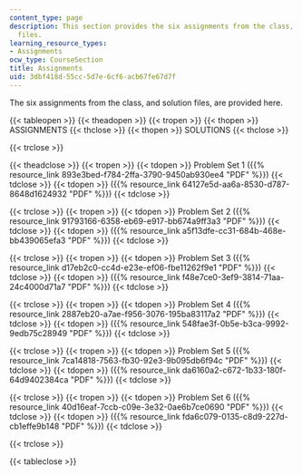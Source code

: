 ```yaml
---
content_type: page
description: This section provides the six assignments from the class, and solution
  files.
learning_resource_types:
- Assignments
ocw_type: CourseSection
title: Assignments
uid: 3dbf418d-55cc-5d7e-6cf6-acb67fe67d7f
---
```


The six assignments from the class, and solution files, are provided here.

{{< tableopen >}}
{{< theadopen >}}
{{< tropen >}}
{{< thopen >}}
ASSIGNMENTS
{{< thclose >}}
{{< thopen >}}
SOLUTIONS
{{< thclose >}}

{{< trclose >}}

{{< theadclose >}}
{{< tropen >}}
{{< tdopen >}}
Problem Set 1 ({{% resource_link 893e3bed-f784-2ffa-3790-9450ab930ee4 "PDF" %}})
{{< tdclose >}}
{{< tdopen >}}
({{% resource_link 64127e5d-aa6a-8530-d787-8648d1624932 "PDF" %}})
{{< tdclose >}}

{{< trclose >}}
{{< tropen >}}
{{< tdopen >}}
Problem Set 2 ({{% resource_link 91793166-6358-eb69-e917-bb674a9ff3a3 "PDF" %}})
{{< tdclose >}}
{{< tdopen >}}
({{% resource_link a5f13dfe-cc31-684b-468e-bb439065efa3 "PDF" %}})
{{< tdclose >}}

{{< trclose >}}
{{< tropen >}}
{{< tdopen >}}
Problem Set 3 ({{% resource_link d17eb2c0-cc4d-e23e-ef06-fbe11262f9e1 "PDF" %}})
{{< tdclose >}}
{{< tdopen >}}
({{% resource_link f48e7ce0-3ef9-3814-71aa-24c4000d71a7 "PDF" %}})
{{< tdclose >}}

{{< trclose >}}
{{< tropen >}}
{{< tdopen >}}
Problem Set 4 ({{% resource_link 2887eb20-a7ae-f956-3076-195ba83117a2 "PDF" %}})
{{< tdclose >}}
{{< tdopen >}}
({{% resource_link 548fae3f-0b5e-b3ca-9992-9edb75c28949 "PDF" %}})
{{< tdclose >}}

{{< trclose >}}
{{< tropen >}}
{{< tdopen >}}
Problem Set 5 ({{% resource_link 7ca14818-7563-fb30-92e3-9b095db6f94c "PDF" %}})
{{< tdclose >}}
{{< tdopen >}}
({{% resource_link da6160a2-c672-1b33-180f-64d9402384ca "PDF" %}})
{{< tdclose >}}

{{< trclose >}}
{{< tropen >}}
{{< tdopen >}}
Problem Set 6 ({{% resource_link 40d16eaf-7ccb-c09e-3e32-0ae6b7ce0690 "PDF" %}})
{{< tdclose >}}
{{< tdopen >}}
({{% resource_link fda6c079-0135-c8d9-227d-cb1effe9b148 "PDF" %}})
{{< tdclose >}}

{{< trclose >}}

{{< tableclose >}}